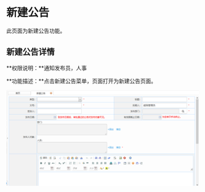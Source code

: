 # 新建公告

此页面为新建公告功能。

## 新建公告详情

**权限说明：**通知发布员，人事

**功能描述：**点击新建公告菜单，页面打开为新建公告页面。

![新建公告](新建公告.png)



